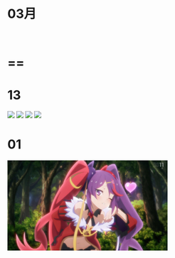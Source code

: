 # 03月

<img src="" width="360" height="auto">

# ==
# 13
<img src="https://user-images.githubusercontent.com/4385327/158092109-a0ed72b7-deb5-4e5d-b257-1b2a927706cd.jpg" width="360" height="auto">
<img src="https://user-images.githubusercontent.com/4385327/158092112-2efbd6fe-1268-471d-b459-305c2198295b.jpg" width="360" height="auto">
<img src="https://user-images.githubusercontent.com/4385327/158092121-d35e3e95-98a4-4804-a3b6-a3b5d9c636b8.jpg" width="360" height="auto">
<img src="https://user-images.githubusercontent.com/4385327/158092134-e514c3dd-5b02-4514-86b7-0fa1c7b2143a.jpg" width="360" height="auto">

# 01
<img src="https://raw.githubusercontent.com/wotupset/2022/new220101/03/01/list2/33%20(5).jpg" width="360" height="auto">
